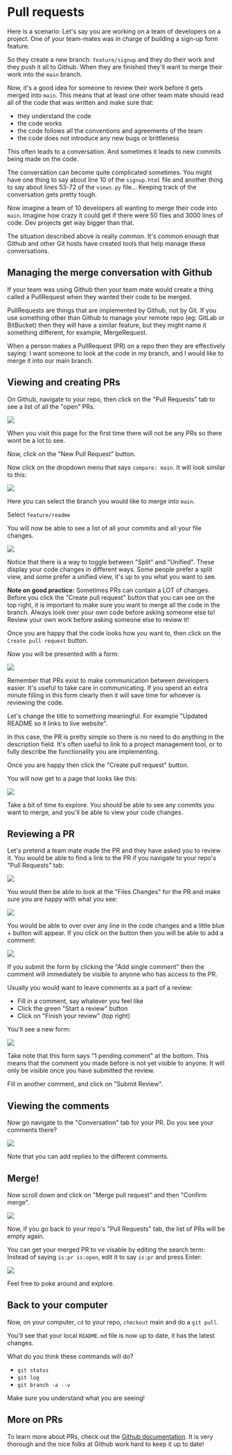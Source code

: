 # Pull requests 

Here is a scenario: Let's say you are working on a team of developers on a project. One of your team-mates was in charge of building a sign-up form feature. 

So they create a new branch: `feature/signup` and they do their work and they push it all to Github. When they are finished they'll want to merge their work into the `main` branch. 

Now, it's a good idea for someone to review their work before it gets merged into `main`. This means that at least one other team mate should read all of the code that was written and make sure that:

- they understand the code
- the code works
- the code follows all the conventions and agreements of the team
- the code does not introduce any new bugs or brittleness

This often leads to a conversation. And sometimes it leads to new commits being made on the code. 

The conversation can become quite complicated sometimes. You might have one thing to say about line 10 of the `signup.html` file and another thing to say about lines 53-72 of the `views.py` file...  Keeping track of the conversation gets pretty tough. 

Now imagine a team of 10 developers all wanting to merge their code into `main`. Imagine how crazy it could get if there were 50 files and 3000 lines of code. Dev projects get way bigger than that.

The situation described above is really common. It's common enough that Github and other Git hosts have created tools that help manage these conversations.

## Managing the merge conversation with Github 

If your team was using Github then your team mate would create a thing called a PullRequest when they wanted their code to be merged. 

PullRequests are things that are implemented by Github, not by Git. If you use something other than Github to manage your remote repo (eg: GitLab or BitBucket) then they will have a similar feature, but they might name it something different, for example, MergeRequest.

When a person makes a PullRequest (PR) on a repo then they are effectively saying: I want someone to look at the code in my branch, and I would like to merge it into our main branch. 

## Viewing and creating PRs

On Github, navigate to your repo, then click on the "Pull Requests" tab to see a list of all the "open" PRs.

![](./images/github-list-prs.png)

When you visit this page for the first time there will not be any PRs so there wont be a lot to see.

Now, click on the "New Pull Request" button.

Now click on the dropdown menu that says `compare: main`. It will look similar to this:

![](./images/github-pr-select-branch.png)

Here you can select the branch you would like to merge into `main`.

Select `feature/readme`

You will now be able to see a list of all your commits and all your file changes.

![](./images/github-pr-create-compare.png)

Notice that there is a way to toggle between "Split" and "Unified". These display your code changes in different ways. Some people prefer a split view, and some prefer a unified view, it's up to you what you want to see.

**Note on good practice:** Sometimes PRs can contain a LOT of changes. Before you click the "Create pull request" button that you can see on the top right, it is important to make sure you want to merge all the code in the branch.  Always look over your own code before asking someone else to! Review your own work before asking someone else to review it!

Once you are happy that the code looks how you want to, then click on the `Create pull request` button.

Now you will be presented with a form:

![](./images/pr-form.png)

Remember that PRs exist to make communication between developers easier. It's useful to take care in communicating. If you spend an extra minute filling in this form clearly then it will save time for whoever is reviewing the code.

Let's change the title to something meaningful. For example "Updated README so it links to live website".

In this case, the PR is pretty simple so there is no need to do anything in the description field. It's often useful to link to a project management tool, or to fully describe the functionality you are implementing.

Once you are happy then click the "Create pull request" button.

You will now get to a page that looks like this:

![](./images/pr1.png)

Take a bit of time to explore. You should be able to see any commits you want to merge, and you'll be able to view your code changes.

## Reviewing a PR 

Let's pretend a team mate made the PR and they have asked you to review it. You would be able to find a link to the PR if you navigate to your repo's "Pull Requests" tab:

![](./images/pr-list-2.png)

You would then be able to look at the "Files Changes" for the PR and make sure you are happy with what you see:

![](./images/pr-file-changes.png)

You would be able to over over any line in the code changes and a little blue + button will appear. If you click on the button then you will be able to add a comment:

![](./images/pr-comment.png)

If you submit the form by clicking the "Add single comment" then the comment will immediately be visible to anyone who has access to the PR.

Usually you would want to leave comments as a part of a review:

- Fill in a comment, say whatever you feel like
- Click the green "Start a review" button
- Click on "Finish your review" (top right) 

You'll see a new form:

![](./images/pr-finish.png)

Take note that this form says "1 pending comment" at the bottom. This means that the comment you made before is not yet visible to anyone. It will only be visible once you have submitted the review.

Fill in another comment, and click on "Submit Review".

## Viewing the comments

Now go navigate to the "Conversation" tab for your PR. Do you see your comments there?

![](./images/pr-conversation.png)

Note that you can add replies to the different comments. 

## Merge!

Now scroll down and click on "Merge pull request" and then "Confirm merge".

![](./images/pr-merge.png)

Now, if you go back to your repo's "Pull Requests" tab, the list of PRs will be empty again.

You can get your merged PR to ve visable by editing the search term: Instead of saying `is:pr is:open`, edit it to say `is:pr` and press Enter:

![](./images/pr-list-merged.png) 

Feel free to poke around and explore.

## Back to your computer

Now, on your computer, `cd` to your repo, `checkout` main and do a `git pull`. 

You'll see that your local `README.md` file is now up to date, it has the latest changes.

What do you think these commands will do? 

- `git status`
- `git log`
- `git branch -a --v`

Make sure you understand what you are seeing!

## More on PRs

To learn more about PRs, check out the [Github documentation](https://docs.github.com/en/pull-requests/collaborating-with-pull-requests/proposing-changes-to-your-work-with-pull-requests/about-pull-requests). It is very thorough and the nice folks at Github work hard to keep it up to date!

